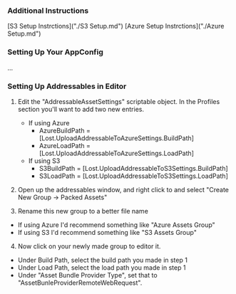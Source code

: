 ﻿
### Additional Instructions
[S3 Setup Instrctions]("./S3 Setup.md")
[Azure Setup Instrctions]("./Azure Setup.md")

### Setting Up Your AppConfig
...

### Setting Up Addressables in Editor

1. Edit the "AddressableAssetSettings" scriptable object.  In the Profiles section you'll want to add two new entries.
   * If using Azure
     * AzureBuildPath = [Lost.UploadAddressableToAzureSettings.BuildPath]
	 * AzureLoadPath = [Lost.UploadAddressableToAzureSettings.LoadPath]
   * If using S3
     * S3BuildPath = [Lost.UploadAddressableToS3Settings.BuildPath]
	 * S3LoadPath = [Lost.UploadAddressableToS3Settings.LoadPath]

2. Open up the addressables window, and right click to and select "Create New Group -> Packed Assets"

3. Rename this new group to a better file name
  * If using Azure I'd recommend something like "Azure Assets Group"
  * If using S3 I'd recommend something like "S3 Assets Group"

4. Now click on your newly made group to editor it.
  * Under Build Path, select the build path you made in step 1
  * Under Load Path, select the load path you made in step 1
  * Under "Asset Bundle Provider Type", set that to "AssetBunleProviderRemoteWebRequest".
